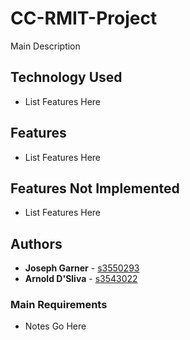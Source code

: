 # CC-RMIT-Project

Main Description

## Technology Used
* List Features Here

## Features
* List Features Here

## Features Not Implemented
* List Features Here

## Authors

* **Joseph Garner** - [s3550293](https://github.com/s3550293)
* **Arnold D'Sliva** - [s3543022](https://github.com/arnold-s3543022)

### Main Requirements

* Notes Go Here